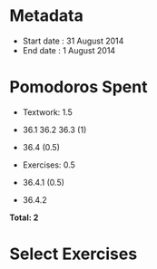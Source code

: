 Metadata
=========

- Start date : 31 August 2014
- End date : 1 August 2014

Pomodoros Spent
===============

- Textwork: 1.5

- 36.1 36.2 36.3 (1)
- 36.4 (0.5)

- Exercises: 0.5
- 36.4.1 (0.5)
- 36.4.2

**Total: 2**

Select Exercises
================